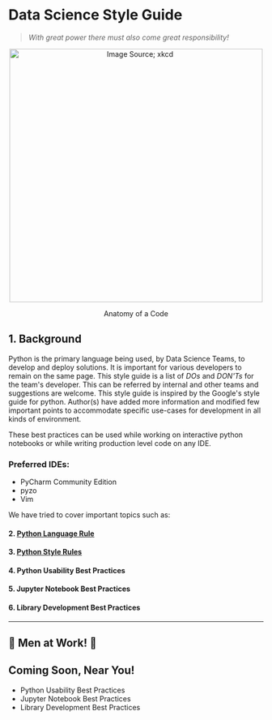 # Data Science Style Guide

> _With great power there must also come great responsibility!_

<p align="center">
<image src='https://imgs.xkcd.com/comics/code_quality_2_2x.png' alt="Image Source; xkcd" style="float: center;" width="500"/>
</p>
<p align='center'>Anatomy of a Code</p>

## 1. Background

Python is the primary language being used, by Data Science Teams, to develop and deploy solutions. It is important for various developers to remain on the same page. This style guide is a list of _DOs_ and _DON'Ts_ for the team's developer. This can be referred by internal and other teams and suggestions are welcome. This style guide is inspired by the Google's style guide for python. Author(s) have added more information and modified few important points to accommodate specific use-cases for development in all kinds of environment.

These best practices can be used while working on interactive python notebooks or while writing production level code on any IDE.

### Preferred IDEs:
 - PyCharm Community Edition
 - pyzo
 - Vim

We have tried to cover important topics such as:

#### 2. [Python Language Rule](content/python_language_rules/README.md)

#### 3. [Python Style Rules](content/python_style_rules/README.md)

#### 4. Python Usability Best Practices

#### 5. Jupyter Notebook Best Practices  

#### 6. Library Development Best Practices  

--------------
## 🚧 Men at Work! 🚧

## Coming Soon, Near You!

- Python Usability Best Practices
- Jupyter Notebook Best Practices
- Library Development Best Practices
